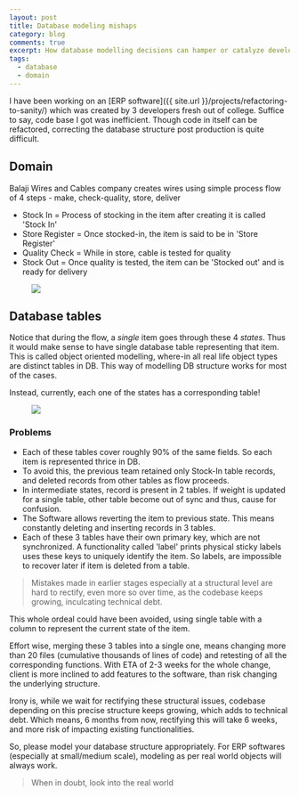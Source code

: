 ```yaml
---
layout: post
title: Database modeling mishaps
category: blog
comments: true
excerpt: How database modelling decisions can hamper or catalyze development and maintenance 
tags: 
  - database
  - domain
---
```


I have been working on an [ERP software]({{ site.url }}/projects/refactoring-to-sanity/) which was created by 3 developers fresh
out of college. Suffice to say, code base I got was inefficient. Though code in itself can be refactored, correcting the 
 database structure post production is quite difficult. 
 
## Domain

Balaji Wires and Cables company creates wires using simple process flow of 4 steps - make, check-quality, store, deliver

- Stock In = Process of stocking in the item after creating it is called 'Stock In'
- Store Register = Once stocked-in, the item is said to be in 'Store Register'
- Quality Check = While in store, cable is tested for quality
- Stock Out = Once quality is tested, the item can be 'Stocked out' and is ready for delivery

<figure>
    <a href="{{ site.url }}/images/blog/balaji/balaji-flow.png"><img src="{{ site.url }}/images/blog/balaji/balaji-flow.png"></a>
</figure>

## Database tables

Notice that during the flow, a *single* item goes through these 4 *states*. Thus it would make sense to have single database table
representing that item. This is called object oriented modelling, where-in all real life object types are distinct tables in DB. 
This way of modelling DB structure works for most of the cases.

Instead, currently, each one of the states has a corresponding table!

<figure>
    <a href="{{ site.url }}/images/blog/balaji/database-modeling.png"><img src="{{ site.url }}/images/blog/balaji/database-modeling.png"></a>
</figure>

### Problems

- Each of these tables cover roughly 90% of the same fields. So each item is represented thrice in DB.
- To avoid this, the previous team retained only Stock-In table records, and deleted records from other tables as flow proceeds.
- In intermediate states, record is present in 2 tables. If weight is updated for a single table, other table become out of sync and thus, cause for confusion. 
- The Software allows reverting the item to previous state. This means constantly deleting and inserting records in 3 tables.  
- Each of these 3 tables have their own primary key, which are not synchronized. A functionality called 'label' prints physical sticky labels uses these keys to uniquely identify the item. So labels, are impossible to recover later if item is deleted from a table.  

> Mistakes made in earlier stages especially at a structural level are hard to rectify, even more so over time, as the codebase keeps growing, inculcating technical debt.
 
 This whole ordeal could have been avoided, using single table with a column to represent the current state of the item. 
 
 Effort wise, merging these 3 tables into a single one, means changing more than 20 files (cumulative thousands of lines of code) and retesting of 
 all the corresponding functions. With ETA of 2-3 weeks for the whole change, client is more inclined to add features to the software, than risk changing the underlying structure.
  
  Irony is, while we wait for rectifying these structural issues, codebase depending on this precise structure keeps growing, which adds to technical debt. 
  Which means, 6 months from now, rectifying this will take 6 weeks, and more risk of impacting existing functionalities.     
  
So, please model your database structure appropriately. For ERP softwares (especially at small/medium scale), modeling as per real world objects will always work.

> When in doubt, look into the real world